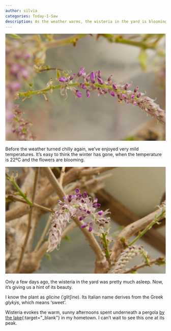 ```yaml
---
author: silvia
categories: Today-I-Saw
description: As the weather warms, the wisteria in the yard is blooming. I took a couple of pictures of it.
---
```

![Wisteria in bloom](/assets/images/20210403-wisteria-in-bloom-1.webp)

Before the weather turned chilly again, we’ve enjoyed very mild temperatures. It’s easy to think the winter has gone, when the temperature is 22ºC and the flowers are blooming.

![Wisteria in bloom](/assets/images/20210403-wisteria-in-bloom-2.webp)

Only a few days ago, the wisteria in the yard was pretty much asleep. Now, it’s giving us a hint of its beauty.

I know the plant as _glicine_ (ˈɡlitʃine). Its Italian name derives from the Greek _glykýs_, which means ‘sweet’.

Wisteria evokes the warm, sunny afternoons spent underneath a pergola [by the lake](https://silviamaggidesign.com/photography/instagram-drained-my-creativity/){:target="_blank"} in my hometown. I can’t wait to see this one at its peak.

